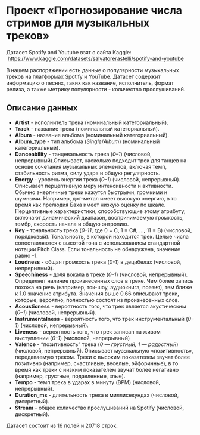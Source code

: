 # Проект «Прогнозирование числа стримов для музыкальных треков»

Датасет Spotify and Youtube взят с сайта Kaggle:  https://www.kaggle.com/datasets/salvatorerastelli/spotify-and-youtube

В нашем распоряжении есть данные о популярности музыкальных треков на платформах Spotify и YouTube. Датасет содержит информацию о песнях, таких как название, исполнитель, формат релиза, а также метрику популярности - количество прослушиваний.

## Описание данных

- **Artist** - исполнитель трека (номинальный категориальный).
- **Track** - название трека (номинальный категориальный).
- **Album** -  название альбома (номинальный категориальный).
- **Album_type** - тип альбома (*Single*/*Album*) (номинальный категориальный).
- **Danceability** - танцевальность трека (*0–1*) (числовой, непрерывный).Описывает, насколько подходит трек для танцев на основе сочетания музыкальных элементов, включая темп, стабильность ритма, силу удара и общую регулярность.
- **Energy** - уровень энергии трека (*0–1*) (числовой, непрерывный). Описывает перцептивную меру интенсивности и активности. Обычно энергичные треки кажутся быстрыми, громкими и шумными. Например, дэт-метал имеет высокую энергию, в то время как прелюдия Баха имеет низкую оценку по шкале. Перцептивные характеристики, способствующие этому атрибуту, включают динамический диапазон, воспринимаемую громкость, тембр, скорость начала и общую энтропию.
- **Key** - тональность трека (*0–11*, где 0 = C, 1 = C#, …, 11 = B) (числовой, порядковый). Тональность, в которой находится трек. Целые числа сопоставляются с высотой тона с использованием стандартной нотации Pitch Class. Если тональность не обнаружена, значение равно -1.
- **Loudness** - общая громкость трека (*0-1*) в децибелах (числовой, непрерывный).
- **Speechiness** - доля вокала в треке (*0–1*) (числовой, непрерывный). Определяет наличие произнесенных слов в треке. Чем более запись похожа на речь (например, ток-шоу, аудиокнига, поэзия), тем ближе к 1.0 значение атрибута. Значения выше 0.66 описывают треки, которые, вероятно, полностью состоят из произнесенных слов.
- **Acousticness** - вероятность того, что трек является акустическим (*0–1*) (числовой, непрерывный).
- **Instrumentalness** - вероятность того, что трек инструментальный (*0–1*) (числовой, непрерывный).
- **Liveness** - вероятность того, что трек записан на живом выступлении (*0–1*) (числовой, непрерывный)
- **Valence** - “позитивность” трека (*0 — грустный, 1 — радостный*) (числовой, непрерывный). Описывает музыкальную «позитивность», передаваемую треком. Треки с высоким показателем звучат более позитивно (например, счастливые, веселые, эйфоричные), в то время как треки с низким показателем звучат более негативно (например, грустные, подавленные, злые).
- **Tempo** - темп трека в ударах в минуту (BPM) (числовой, непрерывный).
- **Duration_ms** - длительность трека в миллисекундах (числовой, дискретный).
- **Stream** - общее количество прослушиваний на Spotify (числовой, дискретный).

Датасет состоит из 16 полей и 20718 строк.
